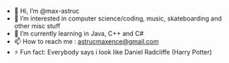 - 👋 Hi, I’m @max-astruc
- 👀 I’m interested in computer science/coding, music, skateboarding and other misc stuff
- 🌱 I’m currently learning in Java, C++ and C#
- 📫 How to reach me : astrucmaxence@gmail.com
- ⚡ Fun fact: Everybody says i look like Daniel Radcliffe (Harry Potter)

<!---
max-astruc/max-astruc is a ✨ special ✨ repository because its `README.md` (this file) appears on your GitHub profile.
You can click the Preview link to take a look at your changes.
--->
